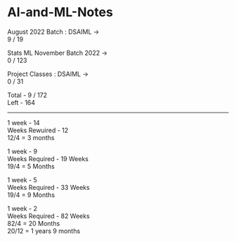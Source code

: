 # AI-and-ML-Notes

August 2022 Batch : DSAIML ->   \
9 / 19

Stats ML November Batch 2022 ->  \
0 / 123 

Project Classes : DSAIML ->  \
0 / 31


Total -  9 / 172 \
Left - 164

---

1 week - 14 \
Weeks Rewuired - 12 \
12/4 = 3 months

1 week - 9  \
Weeks Required - 19 Weeks \
19/4 = 5 Months 

1 week - 5 \
Weeks Required - 33 Weeks \
19/4 = 9 Months 

1 week - 2 \
Weeks Required - 82 Weeks \
82/4 = 20 Months \
20/12 = 1 years 9 months 



